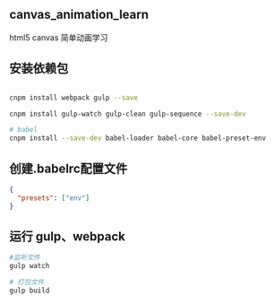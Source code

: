 ## canvas_animation_learn
html5 canvas 简单动画学习

## 安装依赖包

```bash

cnpm install webpack gulp --save

cnpm install gulp-watch gulp-clean gulp-sequence --save-dev

# babel
cnpm install --save-dev babel-loader babel-core babel-preset-env

```

## 创建.babelrc配置文件
``` json
{
  "presets": ["env"]
}
```

## 运行 gulp、webpack
``` bash
#监听文件
gulp watch

# 打包文件
gulp build

```
